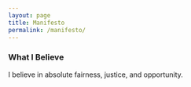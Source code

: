 ```yaml
---
layout: page
title: Manifesto
permalink: /manifesto/
---
```


### What I Believe

I believe in absolute fairness, justice, and opportunity.
